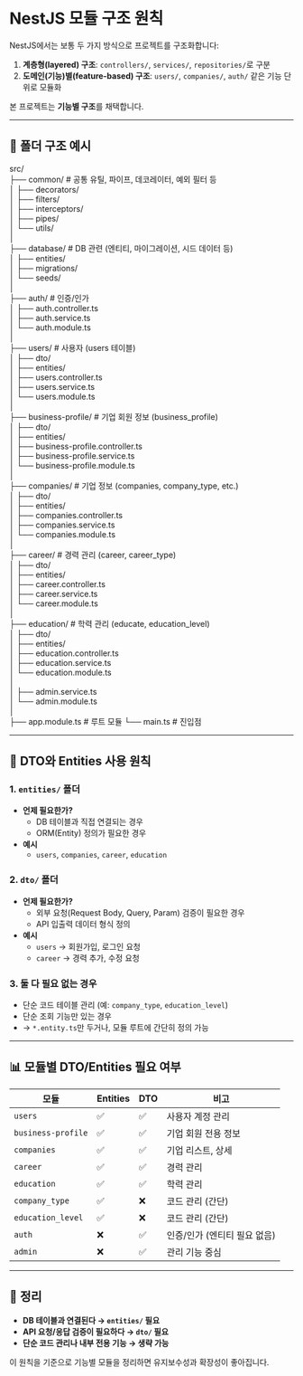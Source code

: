 # NestJS 모듈 구조 원칙

NestJS에서는 보통 두 가지 방식으로 프로젝트를 구조화합니다:

1. **계층형(layered) 구조**: `controllers/`, `services/`, `repositories/`로 구분
2. **도메인(기능)별(feature-based) 구조**: `users/`, `companies/`, `auth/` 같은 기능 단위로 모듈화

본 프로젝트는 **기능별 구조**를 채택합니다.

---

## 📂 폴더 구조 예시

src/  
├── common/ # 공통 유틸, 파이프, 데코레이터, 예외 필터 등  
│ ├── decorators/  
│ ├── filters/  
│ ├── interceptors/  
│ ├── pipes/  
│ └── utils/  
│  
├── database/ # DB 관련 (엔티티, 마이그레이션, 시드 데이터 등)  
│ ├── entities/  
│ ├── migrations/  
│ └── seeds/  
│  
├── auth/ # 인증/인가  
│ ├── auth.controller.ts  
│ ├── auth.service.ts  
│ └── auth.module.ts  
│  
├── users/ # 사용자 (users 테이블)  
│ ├── dto/  
│ ├── entities/  
│ ├── users.controller.ts  
│ ├── users.service.ts  
│ └── users.module.ts  
│  
├── business-profile/ # 기업 회원 정보 (business_profile)  
│ ├── dto/  
│ ├── entities/  
│ ├── business-profile.controller.ts  
│ ├── business-profile.service.ts  
│ └── business-profile.module.ts  
│  
├── companies/ # 기업 정보 (companies, company_type, etc.)  
│ ├── dto/  
│ ├── entities/  
│ ├── companies.controller.ts  
│ ├── companies.service.ts  
│ └── companies.module.ts  
│  
├── career/ # 경력 관리 (career, career_type)  
│ ├── dto/  
│ ├── entities/  
│ ├── career.controller.ts  
│ ├── career.service.ts  
│ └── career.module.ts  
│  
├── education/ # 학력 관리 (educate, education_level)  
│ ├── dto/  
│ ├── entities/  
│ ├── education.controller.ts  
│ ├── education.service.ts  
│ └── education.module.ts  
│  
│ ├── admin.service.ts  
│ └── admin.module.ts  
│  
├── app.module.ts # 루트 모듈
└── main.ts # 진입점

---

## 📌 DTO와 Entities 사용 원칙

### 1. `entities/` 폴더

- **언제 필요한가?**
    - DB 테이블과 직접 연결되는 경우
    - ORM(Entity) 정의가 필요한 경우
- **예시**
    - `users`, `companies`, `career`, `education`

### 2. `dto/` 폴더

- **언제 필요한가?**
    - 외부 요청(Request Body, Query, Param) 검증이 필요한 경우
    - API 입출력 데이터 형식 정의
- **예시**
    - `users` → 회원가입, 로그인 요청
    - `career` → 경력 추가, 수정 요청

### 3. 둘 다 필요 없는 경우

- 단순 코드 테이블 관리 (예: `company_type`, `education_level`)
- 단순 조회 기능만 있는 경우
- → `*.entity.ts`만 두거나, 모듈 루트에 간단히 정의 가능

---

## 📊 모듈별 DTO/Entities 필요 여부

| 모듈               | Entities | DTO | 비고                         |
| ------------------ | -------- | --- | ---------------------------- |
| `users`            | ✅       | ✅  | 사용자 계정 관리             |
| `business-profile` | ✅       | ✅  | 기업 회원 전용 정보          |
| `companies`        | ✅       | ✅  | 기업 리스트, 상세            |
| `career`           | ✅       | ✅  | 경력 관리                    |
| `education`        | ✅       | ✅  | 학력 관리                    |
| `company_type`     | ✅       | ❌  | 코드 관리 (간단)             |
| `education_level`  | ✅       | ❌  | 코드 관리 (간단)             |
| `auth`             | ❌       | ✅  | 인증/인가 (엔티티 필요 없음) |
| `admin`            | ❌       | ✅  | 관리 기능 중심               |

---

## 🔑 정리

- **DB 테이블과 연결된다 → `entities/` 필요**
- **API 요청/응답 검증이 필요하다 → `dto/` 필요**
- **단순 코드 관리나 내부 전용 기능 → 생략 가능**

이 원칙을 기준으로 기능별 모듈을 정리하면 유지보수성과 확장성이 좋아집니다.
